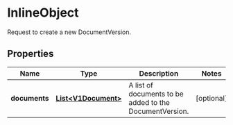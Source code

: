 

# InlineObject

Request to create a new DocumentVersion.
## Properties

Name | Type | Description | Notes
------------ | ------------- | ------------- | -------------
**documents** | [**List&lt;V1Document&gt;**](V1Document.md) | A list of documents to be added to the DocumentVersion. |  [optional]



